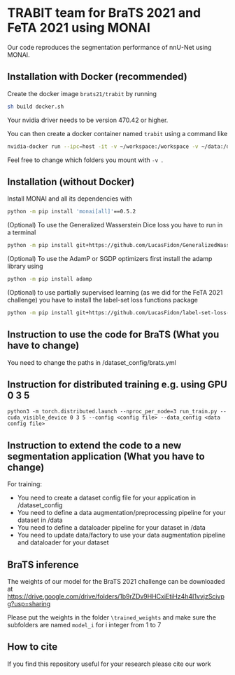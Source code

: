 # TRABIT team for BraTS 2021 and FeTA 2021 using MONAI

Our code reproduces the segmentation performance of nnU-Net using MONAI.

## Installation with Docker (recommended)
Create the docker image ```brats21/trabit``` by running
```bash
sh build docker.sh
```
Your nvidia driver needs to be version 470.42 or higher.

You can then create a docker container named ```trabit``` using a command like
```bash
nvidia-docker run --ipc=host -it -v ~/workspace:/workspace -v ~/data:/data --name trabit brats21/trabit:latest
```
Feel free to change which folders you mount with ```-v ```.

## Installation (without Docker)
Install MONAI and all its dependencies with
```bash
python -m pip install 'monai[all]'==0.5.2
```

(Optional) To use the Generalized Wasserstein Dice loss you have to run in a terminal
```bash
python -m pip install git+https://github.com/LucasFidon/GeneralizedWassersteinDiceLoss.git
```

(Optional) To use the AdamP or SGDP optimizers first install the adamp library using
 ```bash
python -m pip install adamp
```

(Optional) to use partially supervised learning (as we did for the FeTA 2021 challenge) you have to install
the label-set loss functions package
 ```bash
python -m pip install git+https://github.com/LucasFidon/label-set-loss-functions.git
```

## Instruction to use the code for BraTS (What you have to change)
You need to change the paths in /dataset_config/brats.yml

## Instruction for distributed training e.g. using GPU 0 3 5
`python3 -m torch.distributed.launch --nproc_per_node=3 run_train.py --cuda_visible_device 0 3 5 --config <config file> --data_config <data config file>`

## Instruction to extend the code to a new segmentation application (What you have to change)
For training:
* You need to create a dataset config file for your application in /dataset_config
* You need to define a data augmentation/preprocessing pipeline for your dataset in /data
* You need to define a dataloader pipeline for your dataset in /data
* You need to update data/factory to use your data augmentation pipeline and dataloader for your dataset

## BraTS inference
The weights of our model for the BraTS 2021 challenge can be downloaded at
https://drive.google.com/drive/folders/1b9rZDv9HHCxiEtiHz4h4I1vvjzScivpg?usp=sharing

Please put the weights in the folder ```\trained_weights``` and make sure the subfolders are named ```model_i``` for i integer from 1 to 7

## How to cite
If you find this repository useful for your research please cite our work